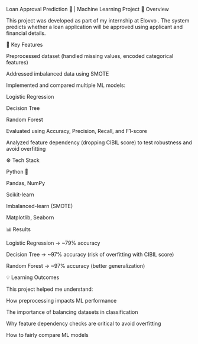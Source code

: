 Loan Approval Prediction 🏦 | Machine Learning Project
📌 Overview

This project was developed as part of my internship at Elovvo
.
The system predicts whether a loan application will be approved using applicant and financial details.

🔑 Key Features

Preprocessed dataset (handled missing values, encoded categorical features)

Addressed imbalanced data using SMOTE

Implemented and compared multiple ML models:

Logistic Regression

Decision Tree

Random Forest

Evaluated using Accuracy, Precision, Recall, and F1-score

Analyzed feature dependency (dropping CIBIL score) to test robustness and avoid overfitting

⚙️ Tech Stack

Python 🐍

Pandas, NumPy

Scikit-learn

Imbalanced-learn (SMOTE)

Matplotlib, Seaborn

📊 Results

Logistic Regression → ~79% accuracy

Decision Tree → ~97% accuracy (risk of overfitting with CIBIL score)

Random Forest → ~97% accuracy (better generalization)

💡 Learning Outcomes

This project helped me understand:

How preprocessing impacts ML performance

The importance of balancing datasets in classification

Why feature dependency checks are critical to avoid overfitting

How to fairly compare ML models
